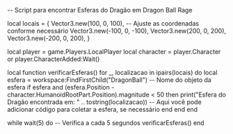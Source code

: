 -- Script para encontrar Esferas do Dragão em Dragon Ball Rage

local locais = {
    Vector3.new(100, 0, 100), -- Ajuste as coordenadas conforme necessário
    Vector3.new(-100, 0, -100),
    Vector3.new(200, 0, 200),
    Vector3.new(-200, 0, 200),
}

local player = game.Players.LocalPlayer
local character = player.Character or player.CharacterAdded:Wait()

local function verificarEsferas()
    for _, localizacao in ipairs(locais) do
        local esfera = workspace:FindFirstChild("DragonBall") -- Nome do objeto da esfera
        if esfera and (esfera.Position - character.HumanoidRootPart.Position).magnitude < 50 then
            print("Esfera do Dragão encontrada em: " .. tostring(localizacao))
            -- Aqui você pode adicionar código para coletar a esfera, se necessário
        end
    end
end

while wait(5) do -- Verifica a cada 5 segundos
    verificarEsferas()
end
